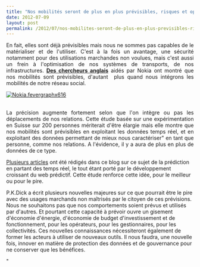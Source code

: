 ```yaml
---
title: "Nos mobilités seront de plus en plus prévisibles, risques et opportunités"
date: 2012-07-09
layout: post
permalink: /2012/07/nos-mobilites-seront-de-plus-en-plus-previsibles-risques-et-opportunites.html
---
```


<p style="text-align: justify">En fait, elles sont déjà prévisibles mais nous ne sommes pas capables de le matérialiser et de l'utiliser. C'est à la fois un avantage, une sécurité notamment pour des utilisations marchandes non voulues, mais c'est aussi un frein à l'optimisation de nos systèmes de transports, de nos infrastructures. <a href="http://www.technologyreview.com/news/428441/a-phone-that-knows-where-youre-going/" target="_blank"><strong>Des chercheurs anglais</strong></a> aidés par Nokia ont montré que nos mobilités sont prévisibles, d'autant  plus quand nous intégrons les mobilités de notre réseau social. </p>  <!--more-->   <p style="text-align: justify"><a class="asset-img-link" href="/wp-content/uploads/sites/6/old/6a0120a66d2ad4970b016768520532970b-pi.jpg"><img alt="Nokia.fevergraphx616" class="asset  asset-image at-xid-6a0120a66d2ad4970b016768520532970b" src="/wp-content/uploads/sites/6/old/6a0120a66d2ad4970b016768520532970b-500wi.jpg" style="margin-left: auto;margin-right: auto" title="Nokia.fevergraphx616" /></a><br /><br /></p> <p style="text-align: justify">La précision augmente fortement selon que l'on intègre ou pas les déplacements de nos relations. Cette étude basée sur une expérimentation en Suisse sur 200 personnes mériterait d'être élargie mais elle montre que nos mobilités sont prévisibles en exploitant les données temps réel, et en exploitant des données permettant de mieux nous caractériser" en tant que personne, comme nos relations. A l'évidence, il y a aura de plus en plus de données de ce type.</p> <p style=""text-align: justify""><a href=""/2011/09/nous-entrons-dans-lage-de-la-connaissance-des-mobilites.html"" target=""_blank"">Plusieurs articles</a> ont été rédigés dans ce blog sur ce sujet de la prédiction en partant des temps réel, le tout étant porté par le développement croissant du web prédictif. Cette étude renforce cette idée, pour le meilleur ou pour le pire.</p> <p style=""text-align: justify"">P.K.Dick a écrit plusieurs nouvelles majeures sur ce que pourrait être le pire avec des usages marchands non maîtrisés par le citoyen de ces prévisions. Nous ne souhaitons pas que nos comportements soient prévus et utilisés par d'autres. Et pourtant cette capacité à prévoir ouvre un gisement d'économie d'énergie, d'économie de budget d'investissement et de fonctionnement, pour les opérateurs, pour les gestionnaires, pour les collectivités. Ces nouvelles connaissances nécessiteront également de former les acteurs à utiliser de nouveaux outils. Il nous faudra, une nouvelle fois, innover en matière de protection des données et de gouvernance pour ne conserver que les bénéfices.</p>"